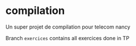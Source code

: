 # compilation
Un super projet de compilation pour telecom nancy


Branch `exercices` contains all exercices done in TP

